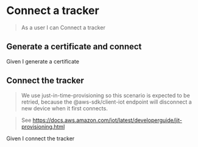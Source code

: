 # Connect a tracker

> As a user I can Connect a tracker

## Generate a certificate and connect

Given I generate a certificate

## Connect the tracker

> We use just-in-time-provisioning so this scenario is expected to be retried,
> because the @aws-sdk/client-iot endpoint will disconnect a new device when it
> first connects.

> See
> https://docs.aws.amazon.com/iot/latest/developerguide/jit-provisioning.html

Given I connect the tracker
